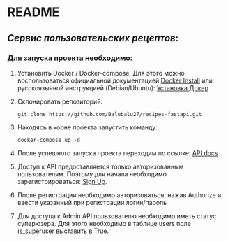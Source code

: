 # README

## _Сервис пользовательских рецептов_:

### Для запуска проекта необходимо:

1. Установить Docker / Docker-compose.
Для этого можно воспользоваться официальной документацией [Docker Install](https://docs.docker.com/engine/install/)
или русскоязычной инструкцией (Debian/Ubuntu): 
[Установка Докер](https://www.digitalocean.com/community/tutorials/how-to-install-and-use-docker-on-ubuntu-20-04-ru)

2. Склонировать репозиторий: 
    ```shell script
    git clone https://github.com/Balubalu27/recipes-fastapi.git
    ```

3. Находясь в корне проекта запустить команду: 
    ```shell script
    docker-compose up -d
    ```

4. После успешного запуска проекта переходим по ссылке: [API docs](http://0.0.0.0:8001/docs)

5. Доступ к API предоставляется только авторизованным пользователям. Поэтому для начала необходимо зарегистрироваться:
[Sign Up](http://0.0.0.0:8001/docs#/Auth/sign_up_auth_sign_up_post).

6. После регистрации необходимо авторизоваться, нажав Authorize и ввести указанный при регистрации логин/пароль

7. Для доступа к Admin API пользователю необходимо иметь статус суперюзера. 
Для этого необходимо в таблице users поле is_superuser выставить в True.